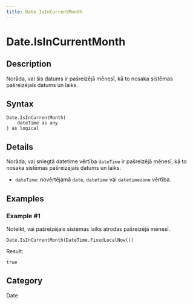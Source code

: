 ```yaml
---
title: Date.IsInCurrentMonth
---
```


# Date.IsInCurrentMonth


## Description

Norāda, vai šis datums ir pašreizējā mēnesī, kā to nosaka sistēmas pašreizējais datums un laiks.


## Syntax

```powerquery
Date.IsInCurrentMonth(
    dateTime as any
) as logical
```


## Details

Norāda, vai sniegtā datetime vērtība <code>dateTime</code> ir pašreizējā mēnesī, kā to nosaka sistēmas pašreizējais datums un laiks.      <ul>      <li><code>dateTime</code>: novērtējamā <code>date</code>, <code>datetime</code> vai <code>datetimezone</code> vērtība.</li>      </ul>


## Examples

### Example #1 
Noteikt, vai pašreizējais sistēmas laiks atrodas pašreizējā mēnesī.
```powerquery
Date.IsInCurrentMonth(DateTime.FixedLocalNow())
```

Result: 
```powerquery
true
```




## Category
Date
